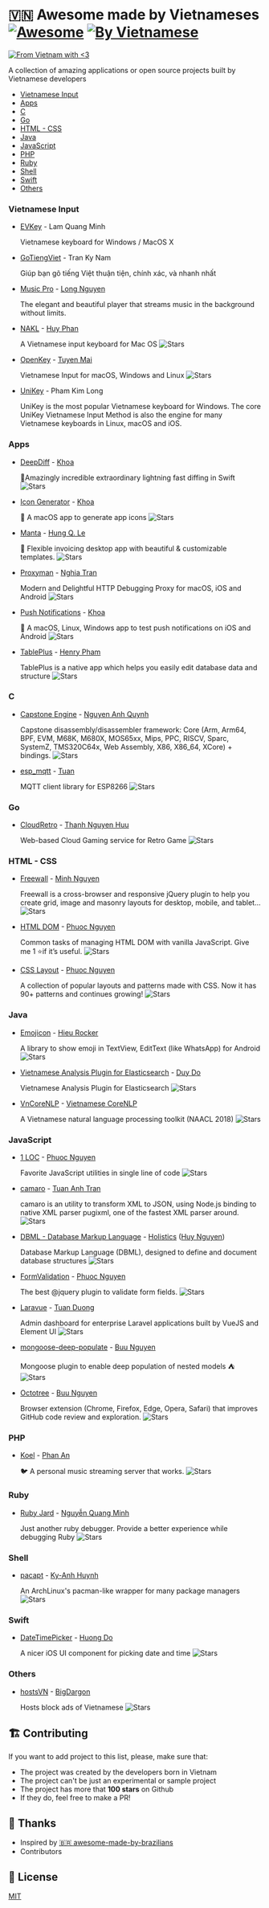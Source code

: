 # 🇻🇳 Awesome made by Vietnameses [![Awesome](https://awesome.re/badge.svg)](https://awesome.re) [![By Vietnamese](https://raw.githubusercontent.com/webuild-community/badge/master/svg/by.svg)](https://webuild.community)
[![From Vietnam with <3](https://raw.githubusercontent.com/webuild-community/badge/master/svg/love.svg)](https://webuild.community)


A collection of amazing applications or open source projects built by Vietnamese developers

- [Vietnamese Input](#vietnamese_input)
- [Apps](#apps)
- [C](#c)
- [Go](#go)
- [HTML - CSS](#css)
- [Java](#java)
- [JavaScript](#js)
- [PHP](#php)
- [Ruby](#ruby)
- [Shell](#sh)
- [Swift](#swift)
- [Others](#others)

<a name="vietnamese_input"></a>
### Vietnamese Input

- [EVKey](https://evkeyvn.com) - Lam Quang Minh

    Vietnamese keyboard for Windows / MacOS X

- [GoTiengViet](https://www.trankynam.com/gotv) - Tran Ky Nam

    Giúp bạn gõ tiếng Việt thuận tiện, chính xác, và nhanh nhất

- [Music Pro](https://www.amazingmusicpro.com) - [Long Nguyen](https://twitter.com/truonglong88)

    The elegant and beautiful player that streams music in the background without limits.

- [NAKL](https://github.com/huyphan/NAKL) - [Huy Phan](https://github.com/huyphan)

    A Vietnamese input keyboard for Mac OS
    ![Stars](https://img.shields.io/github/stars/huyphan/NAKL?style=flat-square)

- [OpenKey](https://github.com/tuyenvm/OpenKey) - [Tuyen Mai](https://github.com/tuyenvm)

    Vietnamese Input for macOS, Windows and Linux
    ![Stars](https://img.shields.io/github/stars/tuyenvm/OpenKey?style=flat-square)

- [UniKey](https://unikey.org) - Pham Kim Long

    UniKey is the most popular Vietnamese keyboard for Windows. The core UniKey Vietnamese Input Method is also the engine for many Vietnamese keyboards in Linux, macOS and iOS.

<a name="apps"></a>
### Apps

- [DeepDiff](https://github.com/onmyway133/DeepDiff) - [Khoa](https://github.com/onmyway133)

    🦀Amazingly incredible extraordinary lightning fast diffing in Swift
    ![Stars](https://img.shields.io/github/stars/onmyway133/DeepDiff.svg?style=flat-square)

- [Icon Generator](https://github.com/onmyway133/IconGenerator) - [Khoa](https://github.com/onmyway133)

    🍱 A macOS app to generate app icons
    ![Stars](https://img.shields.io/github/stars/onmyway133/IconGenerator.svg?style=flat-square)

- [Manta](https://github.com/hql287/Manta) - [Hung Q. Le](https://github.com/hql287)

    🎉 Flexible invoicing desktop app with beautiful & customizable templates.
    ![Stars](https://img.shields.io/github/stars/hql287/Manta.svg?style=flat-square)

- [Proxyman](https://github.com/ProxymanApp/Proxyman) - [Nghia Tran](https://github.com/NghiaTranUIT)

    Modern and Delightful HTTP Debugging Proxy for macOS, iOS and Android
    ![Stars](https://img.shields.io/github/stars/ProxymanApp/Proxyman.svg?style=flat-square)

- [Push Notifications](https://github.com/onmyway133/PushNotifications) - [Khoa](https://github.com/onmyway133)

    🐉 A macOS, Linux, Windows app to test push notifications on iOS and Android
    ![Stars](https://img.shields.io/github/stars/onmyway133/PushNotifications.svg?style=flat-square)

- [TablePlus](https://github.com/TablePlus/TablePlus) - [Henry Pham](https://github.com/huyphams)

    TablePlus is a native app which helps you easily edit database data and structure
    ![Stars](https://img.shields.io/github/stars/TablePlus/TablePlus?style=flat-square)

<a name="c"></a>
### C

- [Capstone Engine](https://github.com/aquynh/capstone) - [Nguyen Anh Quynh](https://github.com/aquynh)

    Capstone disassembly/disassembler framework: Core (Arm, Arm64, BPF, EVM, M68K, M680X, MOS65xx, Mips, PPC, RISCV, Sparc, SystemZ, TMS320C64x, Web Assembly, X86, X86_64, XCore) + bindings.
    ![Stars](https://img.shields.io/github/stars/aquynh/capstone.svg?style=flat-square)

- [esp_mqtt](https://github.com/tuanpmt/esp_mqtt) - [Tuan](https://github.com/tuanpmt)

    MQTT client library for ESP8266
    ![Stars](https://img.shields.io/github/stars/tuanpmt/esp_mqtt.svg?style=flat-square)

<a name="go"></a>
### Go

- [CloudRetro](https://github.com/giongto35/cloud-game) - [Thanh Nguyen Huu](https://github.com/giongto35)

    Web-based Cloud Gaming service for Retro Game
    ![Stars](https://img.shields.io/github/stars/giongto35/cloud-game.svg?style=flat-square)

<a name="css"></a>
### HTML - CSS

- [Freewall](https://github.com/kombai/freewall) - [Minh Nguyen](https://github.com/kombai)

    Freewall is a cross-browser and responsive jQuery plugin to help you create grid, image and masonry layouts for desktop, mobile, and tablet...
    ![Stars](https://img.shields.io/github/stars/kombai/freewall.svg?style=flat-square)

- [HTML DOM](https://github.com/phuoc-ng/html-dom) - [Phuoc Nguyen](https://github.com/phuoc-ng)

    Common tasks of managing HTML DOM with vanilla JavaScript. Give me 1 ⭐if it’s useful.
    ![Stars](https://img.shields.io/github/stars/phuoc-ng/html-dom.svg?style=flat-square)

- [CSS Layout](https://github.com/phuoc-ng/csslayout) - [Phuoc Nguyen](https://github.com/phuoc-ng)

    A collection of popular layouts and patterns made with CSS. Now it has 90+ patterns and continues growing!
    ![Stars](https://img.shields.io/github/stars/phuoc-ng/csslayout.svg?style=flat-square)

<a name="java"></a>
### Java

- [Emojicon](https://github.com/rockerhieu/emojicon) - [Hieu Rocker](https://github.com/rockerhieu)

    A library to show emoji in TextView, EditText (like WhatsApp) for Android
    ![Stars](https://img.shields.io/github/stars/rockerhieu/emojicon.svg?style=flat-square)

- [Vietnamese Analysis Plugin for Elasticsearch](https://github.com/duydo/elasticsearch-analysis-vietnamese) - [Duy Do](https://github.com/duydo)

    Vietnamese Analysis Plugin for Elasticsearch
    ![Stars](https://img.shields.io/github/stars/duydo/elasticsearch-analysis-vietnamese?style=flat-square)

- [VnCoreNLP](https://github.com/vncorenlp/VnCoreNLP) - [Vietnamese CoreNLP](https://github.com/vncorenlp)

    A Vietnamese natural language processing toolkit (NAACL 2018)
    ![Stars](https://img.shields.io/github/stars/vncorenlp/VnCoreNLP?style=flat-square)

<a name="js"></a>
### JavaScript

- [1 LOC](https://github.com/phuoc-ng/1loc) - [Phuoc Nguyen](https://github.com/phuoc-ng)

    Favorite JavaScript utilities in single line of code
    ![Stars](https://img.shields.io/github/stars/phuoc-ng/1loc.svg?style=flat-square)

- [camaro](https://github.com/tuananh/camaro) - [Tuan Anh Tran](https://github.com/tuananh)

    camaro is an utility to transform XML to JSON, using Node.js binding to native XML parser pugixml, one of the fastest XML parser around.
    ![Stars](https://img.shields.io/github/stars/tuananh/camaro.svg?style=flat-square)

- [DBML - Database Markup Language](https://github.com/holistics/dbml) - [Holistics](https://github.com/holistics) ([Huy Nguyen](https://github.com/nvquanghuy))

    Database Markup Language (DBML), designed to define and document database structures
    ![Stars](https://img.shields.io/github/stars/holistics/dbml?style=flat-square)

- [FormValidation](https://github.com/formvalidation/formvalidation) - [Phuoc Nguyen](https://github.com/nghuuphuoc)

    The best @jquery plugin to validate form fields.
    ![Stars](https://img.shields.io/github/stars/formvalidation/formvalidation.svg?style=flat-square)

- [Laravue](https://github.com/tuandm/laravue) - [Tuan Duong](https://github.com/tuandm)

    Admin dashboard for enterprise Laravel applications built by VueJS and Element UI 
    ![Stars](https://img.shields.io/github/stars/tuandm/laravue.svg?style=flat-square)

- [mongoose-deep-populate](https://github.com/buunguyen/mongoose-deep-populate) - [Buu Nguyen](https://github.com/buunguyen)

    Mongoose plugin to enable deep population of nested models ⛺
    ![Stars](https://img.shields.io/github/stars/buunguyen/mongoose-deep-populate.svg?style=flat-square)

- [Octotree](https://github.com/ovity/octotree) - [Buu Nguyen](https://github.com/buunguyen)

    Browser extension (Chrome, Firefox, Edge, Opera, Safari) that improves GitHub code review and exploration.
    ![Stars](https://img.shields.io/github/stars/ovity/octotree.svg?style=flat-square)

<a name="php"></a>
### PHP

- [Koel](https://github.com/koel/koel) - [Phan An](https://github.com/phanan)

    🐦 A personal music streaming server that works.
    ![Stars](https://img.shields.io/github/stars/koel/koel?style=flat-square)

<a name="ruby"></a>
### Ruby

- [Ruby Jard](https://github.com/nguyenquangminh0711/ruby_jard) - [Nguyễn Quang Minh](https://github.com/nguyenquangminh0711)

    Just another ruby debugger. Provide a better experience while debugging Ruby
    ![Stars](https://img.shields.io/github/stars/nguyenquangminh0711/ruby_jard?style=flat-square)

<a name="sh"></a>
### Shell

- [pacapt](https://github.com/icy/pacapt) - [Ky-Anh Huynh](https://github.com/icy)

    An ArchLinux's pacman-like wrapper for many package managers
    ![Stars](https://img.shields.io/github/stars/icy/pacapt?style=flat-square)

<a name="swift"></a>
### Swift

- [DateTimePicker](https://github.com/itsmeichigo/DateTimePicker) - [Huong Do](https://github.com/itsmeichigo)

    A nicer iOS UI component for picking date and time
    ![Stars](https://img.shields.io/github/stars/itsmeichigo/DateTimePicker?style=flat-square)

<a name="others"></a>
### Others

- [hostsVN](https://github.com/bigdargon/hostsVN) - [BigDargon](https://github.com/bigdargon)

    Hosts block ads of Vietnamese
    ![Stars](https://img.shields.io/github/stars/bigdargon/hostsVN?style=flat-square)

## 🏗 Contributing

If you want to add project to this list, please, make sure that:

- The project was created by the developers born in Vietnam
- The project can't be just an experimental or sample project
- The project has more that **100 stars** on Github
- If they do, feel free to make a PR!

## 🥰 Thanks

- Inspired by [🇧🇷 awesome-made-by-brazilians](https://github.com/felipefialho/awesome-made-by-brazilians)
- Contributors

## 📝 License

[MIT](/license)
